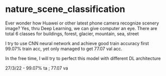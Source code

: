 # nature_scene_classification

Ever wonder how Huawei or other latest phone camera recognize scenery image? Yes, thru Deep Learning, we can give computer an eye. 
There are total 6 classes for buildings, forest, glacier, mountain, sea, street

I try to use CNN neural network and achieve good train accuracy first 99.07% train acc, yet only managed to get 77.07 val acc.

In the free time, I will try to perfect this model with different DL architecture

27/3/22 - 99.07% ta ; 77.07 va
